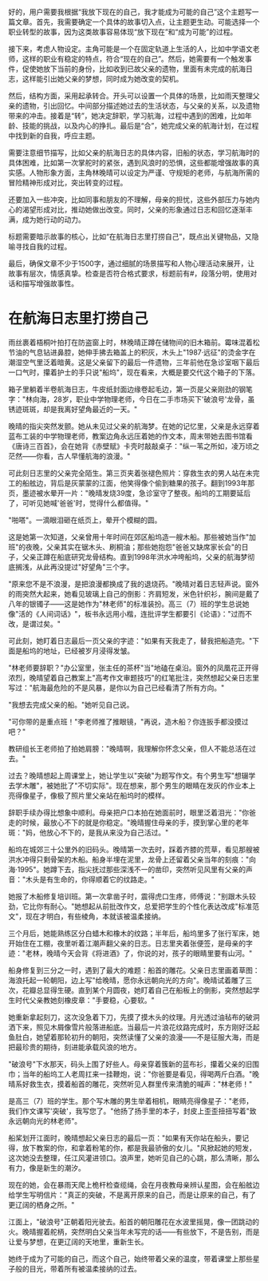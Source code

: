 <ReasoningChainRenderer>
好的，用户需要我根据“我放下现在的自己，我才能成为可能的自己”这个主题写一篇文章。首先，我需要确定一个具体的故事切入点，让主题更生动。可能选择一个职业转型的故事，因为这类故事容易体现“放下现在”和“成为可能”的过程。

接下来，考虑人物设定。主角可能是一个在固定轨道上生活的人，比如中学语文老师，这样的职业有稳定的特点，符合“现在的自己”。然后，她需要有一个触发事件，促使她放下当前的身份，比如收到已故父亲的遗物，里面有未完成的航海日志，这样能引出她父亲的梦想，同时成为她改变的契机。

然后，结构方面，采用起承转合。开头可以设置一个具体的场景，比如雨天整理父亲的遗物，引出回忆。中间部分描述她过去的生活状态，与父亲的关系，以及遗物带来的冲击。接着是“转”，她决定辞职，学习航海，过程中遇到的困难，比如年龄、技能的挑战，以及内心的挣扎。最后是“合”，她完成父亲的航海计划，在过程中找到新的自我，呼应主题。

需要注意细节描写，比如父亲的航海日志的具体内容，旧船的状态，学习航海时的具体困难，比如第一次掌舵时的紧张，遇到风浪时的恐惧，这些都能增强故事的真实感。人物形象方面，主角林晚晴可以设定为严谨、守规矩的老师，与航海所需的冒险精神形成对比，突出转变的过程。

还要加入一些冲突，比如同事和朋友的不理解，母亲的担忧，这些外部压力与她内心的渴望形成对比，推动她做出改变。同时，父亲的形象通过日志和回忆逐渐丰满，成为她行动的动力。

标题需要暗示故事的核心，比如“在航海日志里打捞自己”，既点出关键物品，又隐喻寻找自我的过程。

最后，确保文章不少于1500字，通过细腻的场景描写和人物心理活动来展开，让故事有层次，情感真挚。检查是否符合格式要求，标题前有#，段落分明，使用对话和描写增强故事性。

</ReasoningChainRenderer>



# 在航海日志里打捞自己

雨丝裹着梧桐叶拍打在防盗窗上时，林晚晴正蹲在储物间的旧木箱前。霉味混着松节油的气息钻进鼻腔，她伸手拂去箱盖上的积灰，木头上"1987·远征"的烫金字在潮湿空气里泛着暗黄。这是父亲留下的最后一件遗物，三年前他在急诊室咽下最后一口气时，攥着护士的手只说"船坞"，现在看来，大概是要交代这个箱子的下落。

箱子里躺着半卷航海日志，牛皮纸封面边缘卷起毛边，第一页是父亲刚劲的钢笔字："林向海，28岁，职业中学物理老师，今日在二手市场买下'破浪号'龙骨，虽锈迹斑斑，却是我离好望角最近的一天。"

晚晴的指尖突然发颤。她从未见过父亲的航海梦。在她的记忆里，父亲是永远穿着蓝布工装的中学物理老师，教案边角永远压着她的作文本，周末带她去图书馆看《唐诗三百首》，会在她背《赤壁赋》卡壳时敲敲桌子："纵一苇之所如，凌万顷之茫然——你看，古人早懂航海的浪漫。"

可此刻日志里的父亲完全陌生。第三页夹着张褪色照片：穿救生衣的男人站在未完工的船舷边，背后是灰蒙蒙的江面，他笑得像个偷到糖果的孩子。翻到1993年那页，墨迹被水晕开一片："晚晴发烧39度，急诊室守了整夜。船坞的工期要延后了，可听见她喊'爸爸'时，觉得什么都值得。"

"啪嗒"。一滴眼泪砸在纸页上，晕开个模糊的圆。

这是她第一次知道，父亲曾用十年时间在郊区船坞造一艘木船。那些被她当作"加班"的夜晚，父亲其实在锯木头、刷桐油；那些她抱怨"爸爸又缺席家长会"的日子，父亲正蹲在船底研究龙骨结构。直到1998年洪水冲垮船坞，父亲的航海梦彻底搁浅，从此再没提过"好望角"三个字。

"原来您不是不浪漫，是把浪漫都换成了我的退烧药。"晚晴对着日志轻声说。窗外的雨突然大起来，她看见玻璃上自己的倒影：齐肩短发，米色针织衫，腕间是戴了八年的银镯子——这是她作为"林老师"的标准装扮。高三（7）班的学生总说她像"活的《人间词话》"，板书永远用小楷，连批评学生都要引《论语》："过而不改，是谓过矣。"

可此刻，她盯着日志最后一页父亲的字迹："如果有天我走了，替我把船造完。"下面是船坞的地址，已经被岁月浸得发皱。

"林老师要辞职？"办公室里，张主任的茶杯"当"地磕在桌沿。窗外的凤凰花正开得浓烈，晚晴望着自己教案上"高考作文审题技巧"的红笔批注，突然想起父亲日志里写过："航海最危险的不是风暴，是你以为自己已经看清了所有方向。"

"我想去完成父亲的船。"她听见自己说。

"可你带的是重点班！"李老师推了推眼镜，"再说，造木船？你连扳手都没摸过吧？"

教研组长王老师拍了拍她肩膀："晚晴啊，我理解你怀念父亲，但人不能总活在过去。"

过去？晚晴想起上周课堂上，她让学生以"突破"为题写作文。有个男生写"想辍学去学木雕"，被她批了"不切实际"。现在想来，那个男生的眼睛在发灰的作业本上亮得像星子，像极了照片里父亲站在船坞时的模样。

辞职手续办得比想象中顺利。母亲把户口本拍在她面前时，眼里泛着泪光："你爸走的时候，最放心不下的就是你稳定。"晚晴握住母亲的手，摸到掌心里的老年斑："妈，他放心不下的，是我从来没为自己活过。"

船坞在城郊三十公里外的旧码头。晚晴第一次去时，踩着齐膝的荒草，看见那艘被洪水冲得只剩骨架的木船。船身半埋在泥里，龙骨上还留着父亲当年的刻痕："向海·1995"。她蹲下去，指尖抚过那些深浅不一的凿印，突然听见风里有父亲的声音："木头是有生命的，你得顺着它的纹路走。"

她报了木船修复培训班。第一次拿凿子时，震得虎口生疼，师傅说："别跟木头较劲，它比你有耐心。"她想起从前批改作文，总爱把学生的个性化表达改成"标准范文"，现在才明白，有些棱角，本就该被温柔接纳。

三个月后，她能熟练区分白蜡木和橡木的纹路；半年后，船坞里多了张行军床，她开始住在工棚，夜里听着江潮声翻父亲的日志。日志里夹着张便签，是母亲的字迹："老林，晚晴今天会背《将进酒》了，你说的对，孩子的眼睛里要有山河。"

船身修复到三分之一时，遇到了最大的难题：船首的雕花。父亲日志里画着草图：海浪托起一轮朝阳，边上写"给晚晴，愿你永远朝向光的方向"。晚晴试着雕了三次，花瓣总显得生硬。直到某个月圆夜，她盯着自己在船板上的倒影，突然想起学生时代父亲教她刻橡皮章："手要稳，心要软。"

她重新拿起刻刀，这次没急着下刀，先摸了摸木头的纹理。月光透过油毡布的破洞洒下来，照见木屑像雪片般落进船底。当最后一片浪花纹路完成时，东方刚好泛起鱼肚白，她望着那轮初升的朝阳，突然读懂了父亲的浪漫——不是征服大海，而是把最珍贵的期待，刻进能承载风浪的地方。

"破浪号"下水那天，码头上围了好些人。母亲穿着簇新的蓝布衫，攥着父亲的旧围巾；当年的船坞工人老周扛来一挂鞭炮，说："你爸要是看见，得喝两斤白酒。"晚晴系好救生衣，摸着船首的雕花，突然听见人群里传来清脆的喊声："林老师！"

是高三（7）班的学生。那个写木雕的男生举着相机，眼睛亮得像星子："老师，我们作文课写'突破'，我写您了。"他扬了扬手里的本子，封皮上歪歪扭扭写着"致永远朝向光的林老师"。

船桨划开江面时，晚晴想起父亲日志的最后一页："如果有天你站在船头，要记得，放下教案的你，和拿着粉笔的你，都是我最骄傲的女儿。"风掀起她的短发，这次她没去整理，任江风灌进领口。浪声里，她听见自己的心跳，那么清晰，那么有力，像是新生的潮汐。

现在的她，会在暴雨天爬上桅杆检查缆绳，会在月夜教母亲辨认星图，会在船舷边给学生写明信片："真正的突破，不是离开原来的自己，而是让原来的自己，有了更辽阔的栖身之所。"

江面上，"破浪号"正朝着阳光驶去。船首的朝阳雕花在水波里摇晃，像一团跳动的火。晚晴握着舵柄，突然明白父亲当年未写完的话——有些放下，不是告别，而是让爱与梦想，在更辽阔的天地里，重新生长。

她终于成为了可能的自己，而这个自己，始终带着父亲的温度，带着课堂上那些星子般的目光，带着所有被温柔接纳的过去。